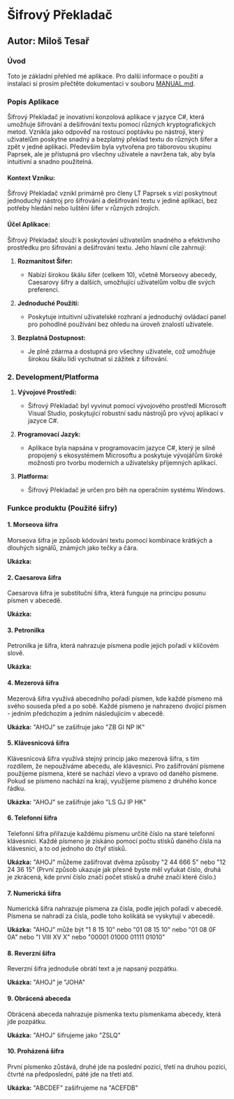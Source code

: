 # Šifrový Překladač

## Autor: Miloš Tesař

### Úvod

Toto je základní přehled mé aplikace. Pro další informace o použití a instalaci si prosím přečtěte dokumentaci v souboru [MANUAL.md](MANUAL.md).

### Popis Aplikace

Šifrový Překladač je inovativní konzolová aplikace v jazyce C#, která umožňuje šifrování a dešifrování textu pomocí různých kryptografických metod. Vznikla jako odpověď na rostoucí poptávku po nástroji, který uživatelům poskytne snadný a bezplatný překlad textu do různých šifer a zpět v jedné aplikaci. Především byla vytvořena pro táborovou skupinu Paprsek, ale je přístupná pro všechny uživatele a navržena tak, aby byla intuitivní a snadno použitelná.

#### Kontext Vzniku:

Šifrový Překladač vznikl primárně pro členy LT Paprsek s vizí poskytnout jednoduchý nástroj pro šifrování a dešifrování textu v jediné aplikaci, bez potřeby hledání nebo luštění šifer v různých zdrojích.

#### Účel Aplikace:

Šifrový Překladač slouží k poskytování uživatelům snadného a efektivního prostředku pro šifrování a dešifrování textu. Jeho hlavní cíle zahrnují:

1. **Rozmanitost Šifer:**
   - Nabízí širokou škálu šifer (celkem 10), včetně Morseovy abecedy, Caesarovy šifry a dalších, umožňující uživatelům volbu dle svých preferencí.

2. **Jednoduché Použití:**
   - Poskytuje intuitivní uživatelské rozhraní a jednoduchý ovládací panel pro pohodlné používání bez ohledu na úroveň znalostí uživatele.

3. **Bezplatná Dostupnost:**
   - Je plně zdarma a dostupná pro všechny uživatele, což umožňuje širokou škálu lidí vychutnat si zážitek z šifrování.

### 2. Development/Platforma

1. **Vývojové Prostředí:**
   - Šifrový Překladač byl vyvinut pomocí vývojového prostředí Microsoft Visual Studio, poskytující robustní sadu nástrojů pro vývoj aplikací v jazyce C#.

2. **Programovací Jazyk:**
   - Aplikace byla napsána v programovacím jazyce C#, který je silně propojený s ekosystémem Microsoftu a poskytuje vývojářům široké možnosti pro tvorbu moderních a uživatelsky příjemných aplikací.

3. **Platforma:**
   - Šifrový Překladač je určen pro běh na operačním systému Windows.

### Funkce produktu (Použité šifry)

#### **1. Morseova šifra**

Morseova šifra je způsob kódování textu pomocí kombinace krátkých a dlouhých signálů, známých jako tečky a čára.

**Ukázka:**


#### **2. Caesarova šifra**

Caesarova šifra je substituční šifra, která funguje na principu posunu písmen v abecedě.

**Ukázka:**


#### **3. Petronilka**

Petronilka je šifra, která nahrazuje písmena podle jejich pořadí v klíčovém slově.

**Ukázka:**


#### **4. Mezerová šifra**

Mezerová šifra využívá abecedního pořadí písmen, kde každé písmeno má svého souseda před a po sobě. Každé písmeno je nahrazeno dvojicí písmen - jedním předchozím a jedním následujícím v abecedě.

**Ukázka:**
"AHOJ" se zašifruje jako "ZB GI NP IK"

#### **5. Klávesnicová šifra**

Klávesnicová šifra využívá stejný princip jako mezerová šifra, s tím rozdílem, že nepoužíváme abecedu, ale klávesnici. Pro zašifrování písmene použijeme písmena, které se nachází vlevo a vpravo od daného písmene. Pokud se písmeno nachází na kraji, využijeme písmeno z druhého konce řádku.

**Ukázka:**
"AHOJ" se zašifruje jako "LS GJ IP HK" 

#### **6. Telefonní šifra**

Telefonní šifra přiřazuje každému písmenu určité číslo na staré telefonní klávesnici. Každé písmeno je získáno pomocí počtu stisků daného čísla na klávesnici, a to od jednoho do čtyř stisků.

**Ukázka:**
"AHOJ" můžeme zašifrovat dvěma způsoby "2 44 666 5" nebo "12 24 36 15" 
(První způsob ukazuje jak přesně byste měl vyťukat číslo, druhá je zkrácená, kde první číslo značí počet stisků a druhé značí které číslo.)

#### **7. Numerická šifra**

Numerická šifra nahrazuje písmena za čísla, podle jejich pořadí v abecedě. Písmena se nahradí za čísla, podle toho kolikátá se vyskytují v abecedě.

**Ukázka:**
"AHOJ" může být "1 8 15 10" nebo "01 08 15 10" nebo "01 08 0F 0A" nebo "I VIII XV X" nebo "00001 01000 01111 01010"

#### **8. Reverzní šifra**

Reverzní šifra jednoduše obrátí text a je napsaný pozpátku.

**Ukázka:**
"AHOJ" je "JOHA"

#### **9. Obrácená abeceda**

Obrácená abeceda nahrazuje písmenka textu písmenkama abecedy, která jde pozpátku.

**Ukázka:**
"AHOJ" šifrujeme jako "ZSLQ"

#### **10. Proházená šifra**

První písmenko zůstává, druhé jde na poslední pozici, třetí na druhou pozici, čtvrté na předposlední, páté jde na třetí atd.

**Ukázka:**
"ABCDEF" zašifrujeme na "ACEFDB"



